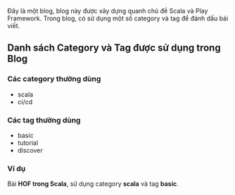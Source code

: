Đây là một blog, blog này được xây dựng quanh chủ đề Scala và Play Framework. Trong blog, có sử dụng một số category và tag để đánh dấu bài viết.


## Danh sách Category và Tag được sử dụng trong Blog

### Các category thường dùng
- scala
- ci/cd

### Các tag thường dùng
- basic
- tutorial
- discover

### Ví dụ
Bài **HOF trong Scala**, sử dụng category **scala** và tag **basic**.